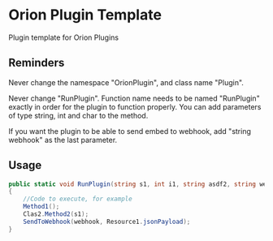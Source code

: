 # Orion Plugin Template

Plugin template for Orion Plugins

## Reminders
Never change the namespace "OrionPlugin", and class name "Plugin".

Never change "RunPlugin". Function name needs to be named "RunPlugin" exactly in order for the plugin to function properly. You can add parameters of type string, int and char to the method.

If you want the plugin to be able to send embed to webhook, add "string webhook" as the last parameter.

## Usage

```cs
public static void RunPlugin(string s1, int i1, string asdf2, string webhook)
{
    //Code to execute, for example
    Method1();
    Clas2.Method2(s1);
    SendToWebhook(webhook, Resource1.jsonPayload);
}
```
